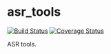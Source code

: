 asr_tools
============

[![Build Status](https://travis-ci.org/belambert/asr-tools.svg?branch=master)](https://travis-ci.org/belambert/asr-tools)
[![Coverage Status](https://coveralls.io/repos/github/belambert/asr-tools/badge.svg?branch=master)](https://coveralls.io/github/belambert/asr-tools?branch=master)

ASR tools.
